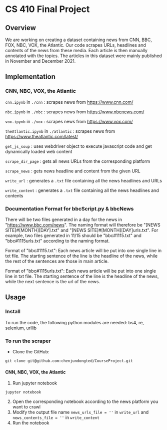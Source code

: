 # CS 410 Final Project
## Overview
We are working on creating a dataset containing news from CNN, BBC, FOX, NBC, VOX, the Atlantic. Our code scrapes URLs, headlines and contents of the news from these media. Each article is then manually annotated with the topics. The articles in this dataset were mainly published in November and December 2021.
## Implementation
### CNN, NBC, VOX, the Atlantic
`cnn.ipynb` in `./cnn` : scrapes news from https://www.cnn.com/

`nbc.ipynb` in `./nbc` : scrapes news from https://www.nbcnews.com/

`vox.ipynb` in `./vox` : scrapes news from https://www.vox.com/

`theAtlantic.ipynb` in `./atlantic` : scrapes news from https://www.theatlantic.com/latest/

`get_js_soup` : uses webdriver object to execute javascript code and get dynamically loaded web content

`scrape_dir_page` : gets all news URLs from the corresponding platform

`scrape_news` : gets news headline and content from the given URL

`write_url` : generates a `.txt` file containing all the news headlines and URLs

`write_content` : generates a `.txt` file containing all the news headlines and contents
### Documentation Format for bbcScript.py & bbcNews
There will be two files generated in a day for the news in "https://www.bbc.com/news".
The naming format will therefore be "[NEWS SITE]#[MONTH][DAY].txt" and "[NEWS SITE]#[MONTH][DAY]urls.txt".
For example, two files generated in 11/15 should be "bbc#1115.txt" and "bbc#1115urls.txt" according to the naming format.

Format of "bbc#1115.txt":
Each news article will be put into one single line in txt file.
The starting sentence of the line is the headline of the news, while the rest of the sentences are those in main article.

Format of "bbc#1115urls.txt":
Each news article will be put into one single line in txt file.
The starting sentence of the line is the headline of the news, while the next sentence is the url of the news.
## Usage
### Install
To run the code, the following python modules are needed: bs4, re, selenium, urllib
### To run the scraper
-   Clone the GitHub:

`git clone git@github.com:chenjundongted/CourseProject.git`
#### CNN, NBC, VOX, the Atlantic
1.  Run jupyter notebook

`jupyter notebook`

2.  Open the corresponding notebook according to the news platform you want to crawl
3. Modify the output file name `news_urls_file = ''` in `write_url` and `news_contents_file = ''` in `write_content`
4.  Run the notebook
